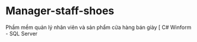 # Manager-staff-shoes
Phầm mềm quản lý nhân viên và sản phẩm cửa hàng bán giày [ C# Winform - SQL Server
